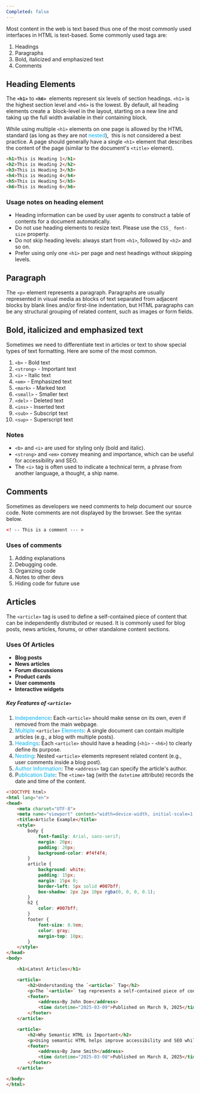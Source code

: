 ```yaml
---
Completed: false
---
```


Most content in the web is text based thus one of the most commonly used interfaces in HTML is text-based. Some commonly used tags are:

1. Headings 
2. Paragraphs 
3. Bold, italicized and emphasized text
4. Comments
## Heading Elements

The **`<h1>`** to **`<h6>`**  elements represent six levels of section headings. `<h1>` is the highest section level and `<h6>` is the lowest. By default, all heading elements create a  block-level in the layout, starting on a new line and taking up the full width available in their containing block.

While using multiple `<h1>` elements on one page is allowed by the HTML standard (as long as they are not <span style="color:rgb(0, 176, 240)">nested</span>),  this is not considered a best practice. A page should generally have a single `<h1>` element that describes the content of the page (similar to the document's `<title>` element).

```html
<h1>This is Heading 1</h1> 
<h2>This is Heading 2</h2> 
<h3>This is Heading 3</h3>
<h4>This is Heading 4</h4>
<h5>This is Heading 5</h5>
<h6>This is Heading 6</h6>
```
### Usage notes on heading element

- Heading information can be used by user agents to construct a table of contents for a document automatically.
- Do not use heading elements to resize text. Please use the `CSS_ font-size` property.
- Do not skip heading levels: always start from `<h1>`, followed by `<h2>` and so on.
- Prefer using only one `<h1>` per page and nest headings without skipping levels.
## Paragraph

The `<p>` element represents a paragraph. Paragraphs are usually represented in visual media as blocks of text separated from adjacent blocks by blank lines and/or first-line indentation, but HTML paragraphs can be any structural grouping of related content, such as images or form fields.

## Bold, italicized and emphasized text

Sometimes we need to differentiate text in articles or text to show special types of text formatting. Here are some of the most common.

1. `<b>` - Bold text
2. `<strong>` - Important text
3. `<i>` - Italic text
4. `<em>` - Emphasized text
5. `<mark>` - Marked text
6. `<small>` - Smaller text
7. `<del>` - Deleted text
8. `<ins>` - Inserted text
9. `<sub>` - Subscript text
10. `<sup>` - Superscript text

### Notes

- `<b>` and `<i>` are used for styling only (bold and italic).
- `<strong>` and `<em>` convey meaning and importance, which can be useful for accessibility and SEO.
- The `<i>` tag is often used to indicate a technical term, a phrase from another language, a thought, a ship name.

## Comments

Sometimes as developers we need comments to help document our source code. Note comments are not displayed by the browser. See the syntax below.

```html
<! -- This is a comment --- >
```
### Uses of comments

1. Adding explanations
2. Debugging code.
3. Organizing code
4. Notes to other devs
5. Hiding code for future use

## Articles

The `<article>` tag is used to define a self-contained piece of content that can be independently distributed or reused. It is commonly used for blog posts, news articles, forums, or other standalone content sections.

### Uses Of Articles

- **Blog posts**
- **News articles**
- **Forum discussions**
- **Product cards**
- **User comments**
- **Interactive widgets**

#####  **Key Features of `<article>`**

1. <span style="color:rgb(0, 176, 240)">Independence</span>: Each `<article>` should make sense on its own, even if removed from the main webpage.
2. <span style="color:rgb(0, 176, 240)">Multiple</span> `<article>` <span style="color:rgb(0, 176, 240)">Elements</span>: A single document can contain multiple articles (e.g., a blog with multiple posts).
3. <span style="color:rgb(0, 176, 240)">Headings</span>:  Each `<article>` should have a heading (`<h1>` - `<h6>`) to clearly define its purpose.
4. <span style="color:rgb(0, 176, 240)">Nesting</span>:  Nested `<article>` elements represent related content (e.g., user comments inside a blog post).
5. <span style="color:rgb(0, 176, 240)">Author Information</span>:  The `<address>` tag can specify the article's author.
6. P<span style="color:rgb(0, 176, 240)">ublication Date</span>:  The `<time>` tag (with the `datetime` attribute) records the date and time of the content.

```html
<!DOCTYPE html>
<html lang="en">
<head>
    <meta charset="UTF-8">
    <meta name="viewport" content="width=device-width, initial-scale=1.0">
    <title>Article Example</title>
    <style>
        body {
            font-family: Arial, sans-serif;
            margin: 20px;
            padding: 20px;
            background-color: #f4f4f4;
        }
        article {
            background: white;
            padding: 15px;
            margin: 15px 0;
            border-left: 5px solid #007bff;
            box-shadow: 2px 2px 10px rgba(0, 0, 0, 0.1);
        }
        h2 {
            color: #007bff;
        }
        footer {
            font-size: 0.9em;
            color: gray;
            margin-top: 10px;
        }
    </style>
</head>
<body>

    <h1>Latest Articles</h1>

    <article>
        <h2>Understanding the `<article>` Tag</h2>
        <p>The `<article>` tag represents a self-contained piece of content that can be independently distributed.</p>
        <footer>
            <address>By John Doe</address>
            <time datetime="2025-03-09">Published on March 9, 2025</time>
        </footer>
    </article>

    <article>
        <h2>Why Semantic HTML is Important</h2>
        <p>Using semantic HTML helps improve accessibility and SEO while making the code more readable.</p>
        <footer>
            <address>By Jane Smith</address>
            <time datetime="2025-03-08">Published on March 8, 2025</time>
        </footer>
    </article>

</body>
</html>


```

